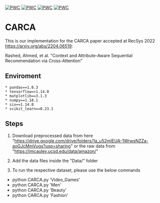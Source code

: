  	
[![PWC](https://img.shields.io/endpoint.svg?url=https://paperswithcode.com/badge/carca-context-and-attribute-aware-next-item/sequential-recommendation-on-amazon-men)](https://paperswithcode.com/sota/sequential-recommendation-on-amazon-men?p=carca-context-and-attribute-aware-next-item)
[![PWC](https://img.shields.io/endpoint.svg?url=https://paperswithcode.com/badge/carca-context-and-attribute-aware-next-item/recommendation-systems-on-amazon-games)](https://paperswithcode.com/sota/recommendation-systems-on-amazon-games?p=carca-context-and-attribute-aware-next-item)
[![PWC](https://img.shields.io/endpoint.svg?url=https://paperswithcode.com/badge/carca-context-and-attribute-aware-next-item/recommendation-systems-on-amazon-fashion)](https://paperswithcode.com/sota/recommendation-systems-on-amazon-fashion?p=carca-context-and-attribute-aware-next-item)
[![PWC](https://img.shields.io/endpoint.svg?url=https://paperswithcode.com/badge/carca-context-and-attribute-aware-next-item/recommendation-systems-on-amazon-beauty)](https://paperswithcode.com/sota/recommendation-systems-on-amazon-beauty?p=carca-context-and-attribute-aware-next-item)

# CARCA

This is our implementation for the CARCA paper accepted at RecSys 2022 
https://arxiv.org/abs/2204.06519:

Rashed, Ahmed, et al. "Context and Attribute-Aware Sequential Recommendation via Cross-Attention"


## Enviroment 
	* pandas==1.0.3
	* tensorflow==1.14.0
	* matplotlib==3.1.3
	* numpy==1.18.1
	* six==1.14.0
	* scikit_learn==0.23.1
	
## Steps
1) Download preprocessed data from here "https://drive.google.com/drive/folders/1a_u52mIEUA-1WrwsNZZa-aoGJcMmVugs?usp=sharing" or the raw data from "https://jmcauley.ucsd.edu/data/amazon/"

2) Add the data files inside the "Data/" folder

3) To run the respective dataset, please use the below commands
- python CARCA.py 'Video_Games'
- python CARCA.py 'Men'
- python CARCA.py 'Beauty'
- python CARCA.py 'Fashion'
